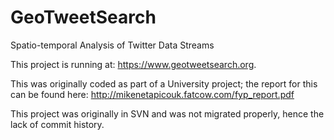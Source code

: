 # GeoTweetSearch
Spatio-temporal Analysis of Twitter Data Streams

This project is running at: https://www.geotweetsearch.org.

This was originally coded as part of a University project; the report for this can be found here:
http://mikenetapicouk.fatcow.com/fyp_report.pdf

This project was originally in SVN and was not migrated properly, hence the lack of commit history.
